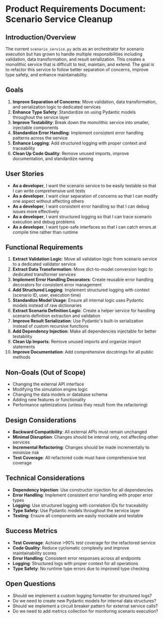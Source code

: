 # Product Requirements Document: Scenario Service Cleanup

## Introduction/Overview

The current `scenario_service.py` acts as an orchestrator for scenario execution but has grown to handle multiple responsibilities including validation, data transformation, and result serialization. This creates a monolithic service that is difficult to test, maintain, and extend. The goal is to refactor this service to follow better separation of concerns, improve type safety, and enhance maintainability.

## Goals

1. **Improve Separation of Concerns**: Move validation, data transformation, and serialization logic to dedicated services
2. **Enhance Type Safety**: Standardize on using Pydantic models throughout the service layer
3. **Improve Testability**: Break down the monolithic service into smaller, injectable components
4. **Standardize Error Handling**: Implement consistent error handling patterns across the service
5. **Enhance Logging**: Add structured logging with proper context and traceability
6. **Clean Up Code Quality**: Remove unused imports, improve documentation, and standardize naming

## User Stories

- **As a developer**, I want the scenario service to be easily testable so that I can write comprehensive unit tests
- **As a developer**, I want clear separation of concerns so that I can modify one aspect without affecting others
- **As a developer**, I want consistent error handling so that I can debug issues more effectively
- **As a developer**, I want structured logging so that I can trace scenario execution and debug problems
- **As a developer**, I want type-safe interfaces so that I can catch errors at compile time rather than runtime

## Functional Requirements

1. **Extract Validation Logic**: Move all validation logic from scenario service to a dedicated validator service
2. **Extract Data Transformation**: Move dict-to-model conversion logic to dedicated transformer services
3. **Implement Error Handling Decorators**: Create reusable error handling decorators for consistent error management
4. **Add Structured Logging**: Implement structured logging with context (scenario ID, user, execution time)
5. **Standardize Model Usage**: Ensure all internal logic uses Pydantic models instead of raw dictionaries
6. **Extract Scenario Definition Logic**: Create a helper service for handling scenario definition extraction and validation
7. **Improve Result Serialization**: Use Pydantic's built-in serialization instead of custom recursive functions
8. **Add Dependency Injection**: Make all dependencies injectable for better testability
9. **Clean Up Imports**: Remove unused imports and organize import statements
10. **Improve Documentation**: Add comprehensive docstrings for all public methods

## Non-Goals (Out of Scope)

- Changing the external API interface
- Modifying the simulation engine logic
- Changing the data models or database schema
- Adding new features or functionality
- Performance optimizations (unless they result from the refactoring)

## Design Considerations

- **Backward Compatibility**: All external APIs must remain unchanged
- **Minimal Disruption**: Changes should be internal only, not affecting other services
- **Incremental Refactoring**: Changes should be made incrementally to minimize risk
- **Test Coverage**: All refactored code must have comprehensive test coverage

## Technical Considerations

- **Dependency Injection**: Use constructor injection for all dependencies
- **Error Handling**: Implement consistent error handling with proper error types
- **Logging**: Use structured logging with correlation IDs for traceability
- **Type Safety**: Use Pydantic models throughout the service layer
- **Testing**: Ensure all components are easily mockable and testable

## Success Metrics

- **Test Coverage**: Achieve >90% test coverage for the refactored service
- **Code Quality**: Reduce cyclomatic complexity and improve maintainability scores
- **Error Handling**: Consistent error responses across all endpoints
- **Logging**: Structured logs with proper context for all operations
- **Type Safety**: No runtime type errors due to improved type checking

## Open Questions

- Should we implement a custom logging formatter for structured logs?
- Do we need to create new Pydantic models for internal data structures?
- Should we implement a circuit breaker pattern for external service calls?
- Do we need to add metrics collection for monitoring scenario execution? 